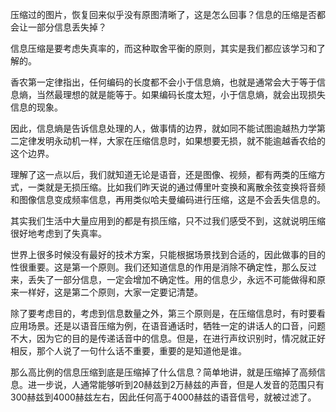 压缩过的图片，恢复回来似乎没有原图清晰了，这是怎么回事？信息的压缩是否都会让一部分信息丢失掉？

信息压缩是要考虑失真率的，而这种取舍平衡的原则，其实是我们都应该学习和了解的。

香农第一定律指出，任何编码的长度都不会小于信息熵，也就是通常会大于等于信息熵，当然最理想的就是能等于。如果编码长度太短，小于信息熵，就会出现损失信息的现象。

因此，信息熵是告诉信息处理的人，做事情的边界，就如同不能试图逾越热力学第二定律发明永动机一样，大家在压缩信息时，如果想要无损，就不能逾越香农给的这个边界。

理解了这一点以后，我们就知道无论是语音，还是图像、视频，都有两类的压缩方式，一类就是无损压缩。比如我们昨天说的通过傅里叶变换和离散余弦变换将音频和图像信息变成频率信息，再用类似哈夫曼编码进行压缩，这是不会丢失信息的。

其实我们生活中大量应用到的都是有损压缩，只不过我们感受不到，这就说明压缩很好地考虑到了失真率。

世界上很多时候没有最好的技术方案，只能根据场景找到合适的，因此做事的目的性很重要。这是第一个原则。我们还知道信息的作用是消除不确定性，那么反过来，丢失了一部分信息，一定会增加不确定性。用的信息少，永远不可能做得和原来一样好，这是第二个原则，大家一定要记清楚。

除了要考虑目的，考虑到信息数量之外，第三个原则是，在压缩信息时，有时要看应用场景。还是以语音压缩为例，在语音通话时，牺牲一定的讲话人的口音，问题不大，因为它的目的是传递话音中的信息。但是，在进行声纹识别时，情况就正好相反，那个人说了一句什么话不重要，重要的是知道他是谁。

那么高比例的信息压缩到底是压缩掉了什么信息？简单地讲，就是压缩掉了高频信息。进一步说，人通常能够听到20赫兹到2万赫兹的声音，但是人发音的范围只有300赫兹到4000赫兹左右，因此任何高于4000赫兹的语音信号，就被过滤了。

